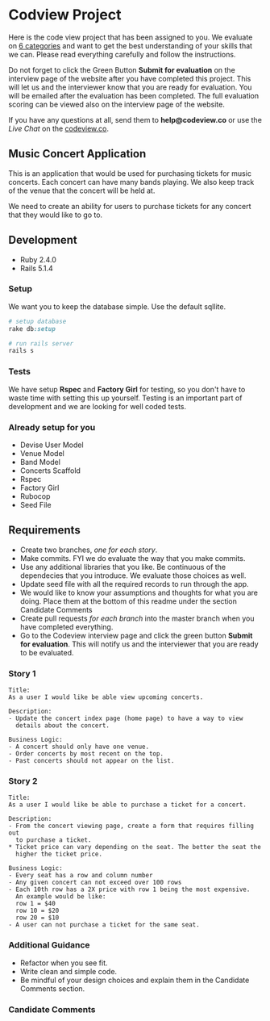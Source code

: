 # Codview Project

Here is the code view project that has been assigned to you. We evaluate on <a href="https://www.codeview.co/features#feature_evaluation" target="_blank">6 categories</a> and want to get the best understanding of your skills that we can. Please read everything carefully and follow the instructions.

Do not forget to click the Green Button __Submit for evaluation__ on the interview page of the website after you have completed this project. This will let us and the interviewer know that you are ready for evaluation. You will be emailed after the evaluation has been completed. The full evaluation scoring can be viewed also on the interview page of the website.

If you have any questions at all, send them to __help@codeview.co__ or use the _Live Chat_ on the [codeview.co](https://www.codeview.co).

## Music Concert Application

This is an application that would be used for purchasing tickets for music concerts. Each concert can have many bands playing. We also keep track of the venue that the concert will be held at.

We need to create an ability for users to purchase tickets for any concert that they would like to go to.

## Development

- Ruby 2.4.0
- Rails 5.1.4

### Setup

We want you to keep the database simple. Use the default sqllite.

```ruby
# setup database
rake db:setup

# run rails server
rails s
```

### Tests

We have setup __Rspec__ and __Factory Girl__ for testing, so you don't have to waste time with setting this up yourself. Testing is an important part of development and we are looking for well coded tests.

### Already setup for you

- Devise User Model
- Venue Model
- Band Model
- Concerts Scaffold
- Rspec
- Factory Girl
- Rubocop
- Seed File

## Requirements

- Create two branches, _one for each story_.
- Make commits. FYI we do evaluate the way that you make commits.
- Use any additional libraries that you like. Be continuous of the dependecies that you introduce. We evaluate those choices as well.
- Update seed file with all the required records to run through the app.
- We would like to know your assumptions and thoughts for what you are doing. Place them at the bottom of this readme under the section Candidate Comments
- Create pull requests _for each branch_ into the master branch when you have completed everything.
- Go to the Codeview interview page and click the green button __Submit for evaluation__. This will
	notify us and the interviewer that you are ready to be evaluated.

### Story 1

```
Title:
As a user I would like be able view upcoming concerts.

Description:
- Update the concert index page (home page) to have a way to view
  details about the concert.

Business Logic:
- A concert should only have one venue.
- Order concerts by most recent on the top.
- Past concerts should not appear on the list.
```

### Story 2

```
Title:
As a user I would like be able to purchase a ticket for a concert.

Description:
- From the concert viewing page, create a form that requires filling out
  to purchase a ticket.
* Ticket price can vary depending on the seat. The better the seat the
  higher the ticket price.

Business Logic:
- Every seat has a row and column number
- Any given concert can not exceed over 100 rows
- Each 10th row has a 2X price with row 1 being the most expensive.
  An example would be like:  
  row 1 = $40
  row 10 = $20
  row 20 = $10
- A user can not purchase a ticket for the same seat.
```

### Additional Guidance

- Refactor when you see fit.
- Write clean and simple code.
- Be mindful of your design choices and explain them in the Candidate Comments section.

### Candidate Comments

